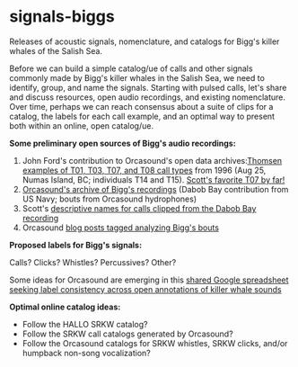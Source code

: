# signals-biggs
Releases of acoustic signals, nomenclature, and catalogs for Bigg's killer whales of the Salish Sea.


Before we can build a simple catalog/ue of calls and other signals commonly made by Bigg's killer whales in the Salish Sea, we need to identify, group, and name the signals. Starting with pulsed calls, let's share and discuss resources, open audio recordings, and existing nomenclature. Over time, perhaps we can reach consensus about a suite of clips for a catalog, the labels for each call example, and an optimal way to present both within an online, open catalog/ue.

**Some preliminary open sources of Bigg's audio recordings:**

1. John Ford's contribution to Orcasound's open data archives:[Thomsen examples of T01, T03, T07, and T08 call types](https://orcasound.net/data/raw/transients-Ford/96-08-25/) from 1996 (Aug 25, Numas Island, BC; individuals T14 and T15). [Scott's favorite T07 by far!](https://orcasound.net/data/raw/transients-Ford/96-08-25/T08-96-08-25a-02-28.wav)
2. [Orcasound's archive of Bigg's recordings](https://orcasound.net/data/product/biophony/Biggs/) (Dabob Bay contribution from US Navy; bouts from Orcasound hydrophones)
3. Scott's [descriptive names for calls clipped from the Dabob Bay recording](https://orcasound.net/data/product/biophony/Biggs/dabob-transient-calls/)
4. Orcasound [blog posts tagged analyzing Bigg's bouts](https://www.orcasound.net/category/biggs/)

**Proposed labels for Bigg's signals:**

Calls? Clicks? Whistles? Percussives? Other?

Some ideas for Orcasound are emerging in this [shared Google spreadsheet seeking label consistency across open annotations of killer whale sounds](https://docs.google.com/spreadsheets/d/1pskIEYjIVQH0IPa10UBuAZHKaGsxs02_itSIZ1Z7oAw/edit?gid=0#gid=0)

**Optimal online catalog ideas:**

- Follow the HALLO SRKW catalog?
- Follow the SRKW call catalogs generated by Orcasound?
- Follow the Orcasound catalogs for SRKW whistles, SRKW clicks, and/or humpback non-song vocalization?
